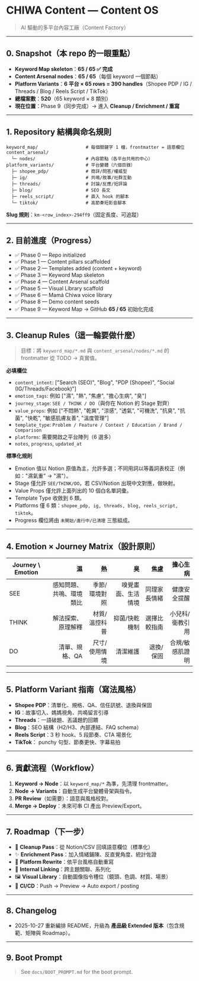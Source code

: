 # CHIWA Content — Content OS

> AI 驅動的多平台內容工廠（Content Factory）

---

## 0. Snapshot（本 repo 的一眼重點）

- **Keyword Map skeleton**：**65 / 65 ✅ 完成**
- **Content Arsenal nodes**：**65 / 65**（每個 keyword 一個節點）
- **Platform Variants**：**6 平台 × 65 rows = 390 handles**（Shopee PDP / IG / Threads / Blog / Reels Script / TikTok）
- **總檔案數**：**520**（65 keyword × 8 類別）
- **現在位置**：Phase 9（同步完成）→ 進入 **Cleanup / Enrichment / 重寫**

---

## 1. Repository 結構與命名規則

```
keyword_map/                  # 每個關鍵字 1 檔，frontmatter = 語意欄位
content_arsenal/
  └─ nodes/                   # 內容節點（各平台共用的中心）
platform_variants/            # 平台變體（六個目錄）
  ├─ shopee_pdp/              # 商詳/問答/權威型
  ├─ ig/                      # 共鳴/敘事/社群互動
  ├─ threads/                 # 討論/反應/短評論
  ├─ blog/                    # SEO 長文
  ├─ reels_script/            # 直入 hook 的腳本
  └─ tiktok/                  # 高節奏短影音腳本
```

**Slug 規則**：`km-<row_index>-294ff9`（固定長度、可追蹤）

---

## 2. 目前進度（Progress）

- ✅ Phase 0 — Repo initialized
- ✅ Phase 1 — Content pillars scaffolded
- ✅ Phase 2 — Templates added (content + keyword)
- ✅ Phase 3 — Keyword Map skeleton
- ✅ Phase 4 — Content Arsenal scaffold
- ✅ Phase 5 — Visual Library scaffold
- ✅ Phase 6 — Mamá Chiwa voice library
- ✅ Phase 8 — Demo content seeds
- ✅ Phase 9 — Keyword Map → GitHub **65 / 65** 初始化完成

---

## 3. Cleanup Rules（這一輪要做什麼）

> 目標：將 `keyword_map/*.md` 與 `content_arsenal/nodes/*.md` 的 frontmatter 從 TODO → 真實值。

**必填欄位**
- `content_intent`: ["Search (SEO)", "Blog", "PDP (Shopee)", "Social (IG/Threads/Facebook)"]
- `emotion_tags`: 例如 ["濕", "熱", "焦慮", "擔心生病", "臭"]
- `journey_stage`: `SEE / THINK / DO`（與你在 Notion 的 Stage 對齊）
- `value_props`: 例如 ["不悶熱", "乾爽", "涼感", "透氣", "可機洗", "抗臭", "抗菌", "快乾", "敏感肌膚友善", "溫度管理"]
- `template_type`: `Problem / Feature / Context / Education / Brand / Comparison`
- `platforms`: 需要開啟之平台陣列（6 選多）
- `notes`, `progress`, `updated_at`

**標準化規則**
- Emotion 值以 Notion 原值為主，允許多選；不同用詞以等義詞表校正（例如："濕氣重" → "濕"）。
- Stage 僅允許 `SEE/THINK/DO`，若 CSV/Notion 出現中文對應，做映射。
- Value Props 僅允許上面列出的 10 個白名單詞彙。
- Template Type 收斂到 6 類。
- Platforms 僅 6 類：`shopee_pdp, ig, threads, blog, reels_script, tiktok`。
- Progress 欄位將由 `未開始/進行中/已清理` 三態組成。

---

## 4. Emotion × Journey Matrix（設計原則）

| Journey \ Emotion | 濕 | 熱 | 臭 | 焦慮 | 擔心生病 |
|---|---:|---:|---:|---:|---:|
| SEE  | 感知問題、共鳴、環境類比 | 季節/環境對照 | 嗅覺畫面、生活情境 | 同理家長情緒 | 健康安全提醒 |
| THINK| 解法探索、原理解釋 | 材質/溫控科普 | 抑菌/快乾機制 | 選擇比較指南 | 小兒科/衛教引用 |
| DO   | 清單、規格、QA | 尺寸/使用情境 | 清潔維護 | 退換/保固 | 合規/敏感肌證明 |

---

## 5. Platform Variant 指南（寫法風格）

- **Shopee PDP**：清單化、規格、QA、信任訊號、退換與保固
- **IG**：故事切入、媽媽視角、共鳴留言引導
- **Threads**：一語破題、丟議題釣回饋
- **Blog**：SEO 結構（H2/H3、內部連結、FAQ schema）
- **Reels Script**：3 秒 hook、5 段節奏、CTA 場景化
- **TikTok**： punchy 句型、節奏更快、字幕易拍

---

## 6. 貢獻流程（Workflow）

1. **Keyword → Node**：以 `keyword_map/*` 為準，先清理 frontmatter。
2. **Node → Variants**：自動生成平台變體骨架與指令。
3. **PR Review**（如需要）：語意與風格校對。
4. **Merge → Deploy**：未來可串 CI 產出 Preview/Export。

---

## 7. Roadmap（下一步）

- 🔧 **Cleanup Pass**：從 Notion/CSV 回填語意欄位（標準化）
- ✨ **Enrichment Pass**：加入情緒鋪陳、反直覺角度、統計佐證
- 🧰 **Platform Rewrite**：依平台風格自動重寫
- 🔗 **Internal Linking**：跨主題關聯、系列化
- 🖼️ **Visual Library**：自動圖像指令槽位（鏡頭、色調、材質、場景）
- 🤖 **CI/CD**：Push → Preview → Auto export / posting

---

## 8. Changelog

- 2025-10-27 重新編排 README，升級為 **產品級 Extended 版本**（包含規範、矩陣與 Roadmap）。

---

## 9. Boot Prompt

> See `docs/BOOT_PROMPT.md` for the boot prompt.

